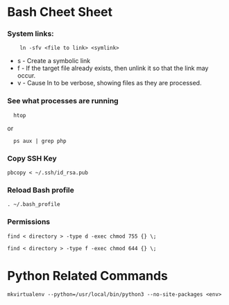 # Bash Cheet Sheet

### System links:

```
	ln -sfv <file to link> <symlink>
```

* s - Create a symbolic link
* f - If the target file already exists, then unlink it so that the link may occur.
* v - Cause ln to be verbose, showing files as they are processed.

### See what processes are running

```
  htop
```

or

```
  ps aux | grep php
```

### Copy SSH Key
```pbcopy < ~/.ssh/id_rsa.pub```

### Reload Bash profile
```. ~/.bash_profile```

### Permissions

```
find < directory > -type d -exec chmod 755 {} \;
```
```
find < directory > -type f -exec chmod 644 {} \;
```


# Python Related Commands
```
mkvirtualenv --python=/usr/local/bin/python3 --no-site-packages <env>
```
